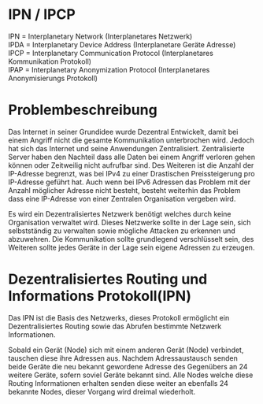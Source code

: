 # IPN / IPCP
IPN = Interplanetary Network (Interplanetares Netzwerk)<br/>
IPDA = Interplanetary Device Address (Interplanetare Geräte Adresse)<br/>
IPCP = Interplanetary Communication Protocol (Interplanetares Kommunikation Protokoll)<br/>
IPAP = Interplanetary Anonymization Protocol (Interplanetares Anonymisierungs Protokoll)<br/>

# Problembeschreibung
Das Internet in seiner Grundidee wurde Dezentral Entwickelt, damit bei einem Angriff nicht die gesamte Kommunikation unterbrochen wird. Jedoch hat sich das Internet und seine Anwendungen Zentralisiert. Zentralisierte Server haben den Nachteil dass alle Daten bei einem Angriff verloren gehen können oder Zeitweilig nicht aufrufbar sind. Des Weiteren ist die Anzahl der IP-Adresse begrenzt, was bei IPv4 zu einer Drastischen Preissteigerung pro IP-Adresse geführt hat. Auch wenn bei IPv6 Adressen das Problem mit der Anzahl möglicher Adresse nicht besteht, besteht weiterhin das Problem dass eine IP-Adresse von einer Zentralen Organisation vergeben wird.<br/>

Es wird ein Dezentralisiertes Netzwerk benötigt welches durch keine Organisation verwaltet wird. Dieses Netzwerke sollte in der Lage sein, sich selbstständig zu verwalten sowie mögliche Attacken zu erkennen und abzuwehren. Die Kommunikation sollte grundlegend verschlüsselt sein, des Weiteren sollte jedes Geräte in der Lage sein eigene Adressen zu erzeugen.<br/>

# Dezentralisiertes Routing und Informations Protokoll(IPN)
Das IPN ist die Basis des Netzwerks, dieses Protokoll ermöglicht ein Dezentralisiertes Routing sowie das Abrufen bestimmte Netzwerk Informationen.<br/>

Sobald ein Gerät (Node) sich mit einem anderen Gerät (Node) verbindet, tauschen diese ihre Adressen aus. Nachdem Adressaustausch senden beide Geräte die neu bekannt gewordene Adresse des Gegenübers an 24 weitere Geräte, sofern soviel Geräte bekannt sind. Alle Nodes welche diese Routing Informationen erhalten senden diese weiter an ebenfalls 24 bekannte Nodes, dieser Vorgang wird dreimal wiederholt.

